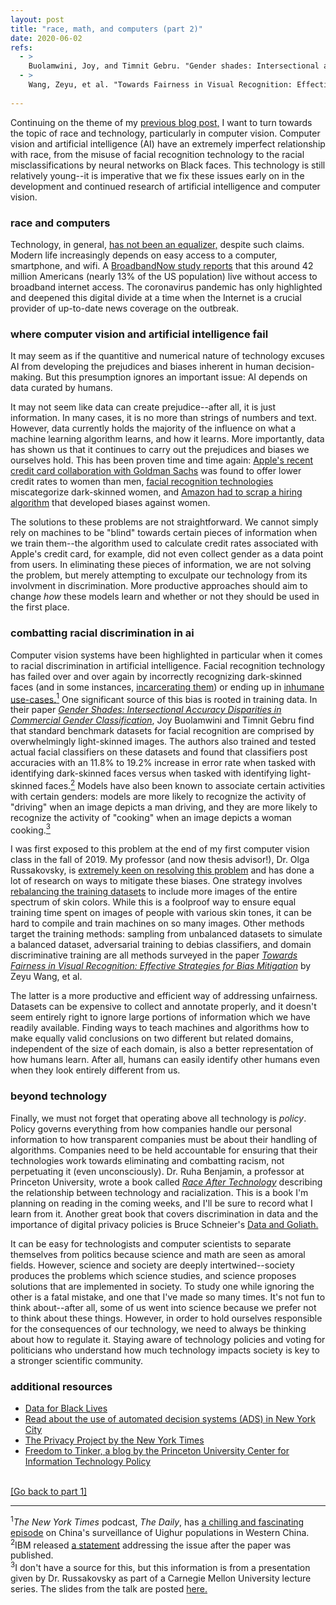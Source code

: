 ```yaml
---
layout: post
title: "race, math, and computers (part 2)"
date: 2020-06-02
refs:
  - >
    Buolamwini, Joy, and Timnit Gebru. "Gender shades: Intersectional accuracy disparities in commercial gender classification." <i>Conference on fairness, accountability and transparency.</i> 2018.
  - >
    Wang, Zeyu, et al. "Towards Fairness in Visual Recognition: Effective Strategies for Bias Mitigation." <i>arXiv preprint arXiv:1911.11834</i> (2019).
    
---
```


Continuing on the theme of my <a href="https://sxzhang25.github.io/blog/2020/06/02/race-math-and-computers-pt-1">previous blog post,</a> I want to turn towards the topic of race and technology, particularly in computer vision. Computer vision and artificial intelligence (AI) have an extremely imperfect relationship with race, from the misuse of facial recognition technology to the racial misclassifications by neural networks on Black faces. This technology is still relatively young--it is imperative that we fix these issues early on in the development and continued research of artificial intelligence and computer vision.

<!--excerpt-->

<h3>race and computers</h3>
Technology, in general, <a href="https://www.theatlantic.com/technology/archive/2018/09/tech-was-supposed-to-be-societys-great-equalizer-what-happened/571660/">has not been an equalizer,</a> despite such claims. Modern life increasingly depends on easy access to a computer, smartphone, and wifi. A <a href="https://broadbandnow.com/research/fcc-underestimates-unserved-by-50-percent">BroadbandNow study reports</a> that this around 42 million Americans (nearly 13% of the US population) live without access to broadband internet access. The coronavirus pandemic has only highlighted and deepened this digital divide at a time when the Internet is a crucial provider of up-to-date news coverage on the outbreak.


<h3>where computer vision and artificial intelligence fail</h3>
It may seem as if the quantitive and numerical nature of technology excuses AI from developing the prejudices and biases inherent in human decision-making. But this presumption ignores an important issue: AI depends on data curated by humans.

It may not seem like data can create prejudice--after all, it is just information. In many cases, it is no more than strings of numbers and text. However, data currently holds the majority of the influence on what a machine learning algorithm learns, and how it learns. More importantly, data has shown us that it continues to carry out the prejudices and biases we ourselves hold. This has been proven time and time again: <a href="https://www.wired.com/story/the-apple-card-didnt-see-genderand-thats-the-problem/">Apple's recent credit card collaboration with Goldman Sachs</a> was found to offer lower credit rates to women than men, <a href="https://www.youtube.com/watch?v=QxuyfWoVV98">facial recognition technologies</a> miscategorize dark-skinned women, and <a href="https://www.theverge.com/2018/10/10/17958784/ai-recruiting-tool-bias-amazon-report">Amazon had to scrap a hiring algorithm</a> that developed biases against women.

The solutions to these problems are not straightforward. We cannot simply rely on machines to be "blind" towards certain pieces of information when we train them--the algorithm used to calculate credit rates associated with Apple's credit card, for example, did not even collect gender as a data point from users. In eliminating these pieces of information, we are not solving the problem, but merely attempting to exculpate our technology from its involvment in discrimination. More productive approaches should aim to change <i>how</i> these models learn and whether or not they should be used in the first place.

<h3>combatting racial discrimination in ai</h3>
Computer vision systems have been highlighted in particular when it comes to racial discrimination in artificial intelligence. Facial recognition technology has failed over and over again by incorrectly recognizing dark-skinned faces (and in some instances, <a href="https://www.technologyreview.com/2019/01/21/137783/algorithms-criminal-justice-ai/">incarcerating them</a>) or ending up in <a href="https://www.npr.org/2019/12/16/788597818/how-china-is-using-facial-recognition-technology#:~:text=Facial%20recognition%20technology%20became%20part%20of%20the%20fabric%20of%20life,using%20the%20technology%20for%20surveillance.">inhumane use-cases.</a><a href="#footnote1"><sup>1</sup></a> One significant source of this bias is rooted in training data. In their paper <a href="http://proceedings.mlr.press/v81/buolamwini18a.html"><i>Gender Shades: Intersectional Accuracy Disparities in Commercial Gender Classification</i></a>, Joy Buolamwini and Timnit Gebru find that standard benchmark datasets for facial recognition are comprised by overwhelmingly light-skinned images. The authors also trained and tested actual facial classifiers on these datasets and found that classifiers post accuracies with an 11.8% to 19.2% increase in error rate when tasked with identifying dark-skinned faces versus when tasked with identifying light-skinned faces.<a href="#footnote2"><sup>2</sup></a> Models have also been known to associate certain activities with certain genders: models are more likely to recognize the activity of "driving" when an image depicts a man driving, and they are more likely to recognize the activity of "cooking" when an image depicts a woman cooking.<a href="#footnote2"><sup>3</sup></a>

I was first exposed to this problem at the end of my first computer vision class in the fall of 2019. My professor (and now thesis advisor!), Dr. Olga Russakovsky, is <a href="https://www.technologyreview.com/innovator/olga-russakovsky/">extremely keen on resolving this problem</a> and has done a lot of research on ways to mitigate these biases. One strategy involves <a href="https://arxiv.org/pdf/1912.07726.pdf">rebalancing the training datasets</a> to include more images of the entire spectrum of skin colors. While this is a foolproof way to ensure equal training time spent on images of people with various skin tones, it can be hard to compile and train machines on so many images. Other methods target the training methods: sampling from unbalanced datasets to simulate a balanced dataset, adversarial training to debias classifiers, and domain discriminative training are all methods surveyed in the paper <a href="https://arxiv.org/pdf/1911.11834.pdf"><i>Towards Fairness in Visual Recognition: Effective Strategies for Bias Mitigation</i></a> by Zeyu Wang, et al.

The latter is a more productive and efficient way of addressing unfairness. Datasets can be expensive to collect and annotate properly, and it doesn't seem entirely right to ignore large portions of information which we have readily available. Finding ways to teach machines and algorithms how to make equally valid conclusions on two different but related domains, independent of the size of each domain, is also a better representation of how humans learn. After all, humans can easily identify other humans even when they look entirely different from us.

<h3>beyond technology</h3>
Finally, we must not forget that operating above all technology is <i>policy</i>. Policy governs everything from how companies handle our personal information to how transparent companies must be about their handling of algorithms. Companies need to be held accountable for ensuring that their technologies work towards eliminating and combatting racism, not perpetuating it (even unconsciously). Dr. Ruha Benjamin, a professor at Princeton University, wrote a book called <a href="https://www.ruhabenjamin.com/race-after-technology"><i>Race After Technology</i></a> describing the relationship between technology and racialization. This is a book I'm planning on reading in the coming weeks, and I'll be sure to record what I learn from it. Another great book that covers discrimination in data and the importance of digital privacy policies is Bruce Schneier's <a href="https://books.google.com/books?id=MwF-BAAAQBAJ&printsec=frontcover&dq=bruce+schneier&hl=en&newbks=1&newbks_redir=1&sa=X&ved=2ahUKEwiz896owObpAhWFlHIEHdjeD2IQ6AEwA3oECAkQAg">Data and Goliath.</a>

It can be easy for technologists and computer scientists to separate themselves from politics because science and math are seen as amoral fields. However, science and society are deeply intertwined--society produces the problems which science studies, and science proposes solutions that are implemented in society. To study one while ignoring the other is a fatal mistake, and one that I've made so many times. It's not fun to think about--after all, some of us went into science because we prefer not to think about these things. However, in order to hold ourselves responsible for the consequences of our technology, we need to always be thinking about how to regulate it. Staying aware of technology policies and voting for politicians who understand how much technology impacts society is key to a stronger scientific community.

<h3>additional resources</h3>
<ul>
  <li><a href="http://d4bl.org/">Data for Black Lives</a></li>
  <li><a href="https://ainowinstitute.org/ads-shadowreport-2019.pdf">Read about the use of automated decision systems (ADS) in New York City</a></li>
  <li><a href="https://www.nytimes.com/interactive/2019/opinion/internet-privacy-project.html">The Privacy Project by the New York Times</a></li>
  <li><a href="https://freedom-to-tinker.com/">Freedom to Tinker, a blog by the Princeton University Center for Information Technology Policy</a></li>
</ul>

<br>
<a href="https://sxzhang25.github.io/blog/2020/06/02/race-math-and-computers-pt-1">[Go back to part 1]</a>


<div class="footnotes">
<hr align="left" size="1">
<section id="footnote1"><sup>1</sup><i>The New York Times</i> podcast, <i>The Daily</i>, has <a href="https://www.nytimes.com/2020/02/13/podcasts/uighurs-coverage-daily-podcast.html">a chilling and fascinating episode</a> on China's surveillance of Uighur populations in Western China.</section>

<section id="footnote2"><sup>2</sup>IBM released <a href="http://gendershades.org/docs/ibm.pdf">a statement</a> addressing the issue after the paper was published.</section>

<section id="footnote2"><sup>3</sup>I don't have a source for this, but this information is from a presentation given by Dr. Russakovsky as part of a Carnegie Mellon University lecture series. The slides from the talk are posted <a href="https://visualai.princeton.edu/slides/Fairness_CVPR2018.pdf">here.</a></section>
</div>


